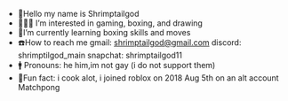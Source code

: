 -  📇Hello my name is Shrimptailgod
-  👨🏻‍💻 I’m interested in gaming, boxing, and drawing 
-  🥊I’m currently learning boxing skills and moves 
-  ☎️How to reach me gmail: shrimptailgod@gmail.com discord: shrimptilgod_main snapchat: shrimptailgod11
-  🚹 Pronouns: he him,im not gay (i do not support them)
-  📌Fun fact: i cook alot, i joined roblox on 2018 Aug 5th on an alt account Matchpong

<!---
Shrimptailgod/Shrimptailgod is a ✨ special ✨ repository because its `README.md` (this file) appears on your GitHub profile.
You can click the Preview link to take a look at your changes.
--->

